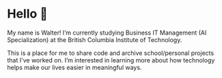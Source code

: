 <h1>Hello 👋</h1>

My name is Walter! I’m currently studying Business IT Management (AI Specialization) at the British Columbia Institute of Technology.

This is a place for me to share code and archive school/personal projects that I've worked on.
I’m interested in learning more about how technology helps make our lives easier in meaningful ways.

